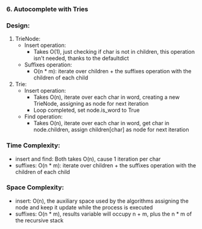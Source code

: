 ### 6. Autocomplete with Tries

### Design:
1. TrieNode:
    - Insert operation:
        * Takes O(1), just checking if char is not in children, this operation isn't needed, thanks to the defaultdict
    - Suffixes operation:
        * O(n * m): iterate over children + the suffixes operation with the children of each child
2. Trie: 
    - Insert operation:
        * Takes O(n), iterate over each char in word, creating a new TrieNode, assigning as node for next iteration
        * Loop completed, set node.is_word to True
    - Find operation:
        *  Takes O(n), iterate over each char in word, get char in node.children, assign children[char] as node for next iteration

### Time Complexity:
* insert and find: Both takes O(n), cause 1 iteration per char
* suffixes: O(n * m): iterate over children + the suffixes operation with the children of each child


### Space Complexity:
* insert: O(n), the auxiliary space used by the algorithms assigning the node and keep it update while the process is executed
* suffixes: O(n * m), results variable will occupy n + m, plus the n * m of the recursive stack
